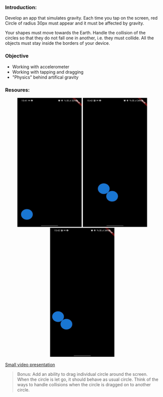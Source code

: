 ### Introduction:

Develop an app that simulates gravity. Each time you tap on the screen, red Circle of radius 30px must appear and it must be affected by gravity.

Your shapes must move towards the Earth. Handle the collision of the circles so that they do not fall one in another, i.e. they must collide. All the objects must stay inside the borders of your device.

### Objective

- Working with accelerometer
- Working with tapping and dragging
- "Physics" behind artifical gravity

### Resoures:

<center>
<img src="https://github.com/alem-01/alem_public/blob/master/resources/drunkShapes.01.jpg?raw=true" style = "width: 210px !important; height: 420px !important;"/>

<img src="https://github.com/alem-01/alem_public/blob/master/resources/drunkShapes.02.jpg?raw=true" style = "width: 210px !important; height: 420px !important;"/>

<img src="https://github.com/alem-01/alem_public/blob/master/resources/drunkShapes.03.jpg?raw=true" style = "width: 210px !important; height: 420px !important;"/>

</center>

[Small video presentation](https://user-images.githubusercontent.com/35443199/118114068-ea629780-b408-11eb-959e-1c742b99c75e.mp4)


> Bonus: Add an ability to drag individual circle around the screen. When the circle is let go, it should behave as usual circle. Think of the ways to handle collisions when the circle is dragged on to another circle.
